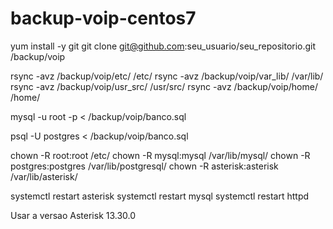 # backup-voip-centos7
yum install -y git
git clone git@github.com:seu_usuario/seu_repositorio.git /backup/voip

rsync -avz /backup/voip/etc/ /etc/
rsync -avz /backup/voip/var_lib/ /var/lib/
rsync -avz /backup/voip/usr_src/ /usr/src/
rsync -avz /backup/voip/home/ /home/


mysql -u root -p < /backup/voip/banco.sql

psql -U postgres < /backup/voip/banco.sql


chown -R root:root /etc/
chown -R mysql:mysql /var/lib/mysql/
chown -R postgres:postgres /var/lib/postgresql/
chown -R asterisk:asterisk /var/lib/asterisk/


systemctl restart asterisk
systemctl restart mysql
systemctl restart httpd



Usar a versao 
Asterisk 13.30.0
